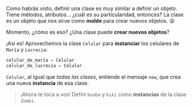 Como habrás visto, definir una clase es muy similar a definir un objeto. Tiene métodos, atributos... ¿cuál es su particularidad, entonces? La clase es un objeto que nos sirve como **molde** para crear nuevos objetos. :open_mouth:

Momento, ¿cómo es eso? ¿Una clase puede **crear nuevos objetos**?

¡Así es! Aprovechemos la clase `Celular` para **instanciar** los celulares de `María` y `Lucrecia`:

```python
celular_de_maría = Celular
celular_de_lucrecia = Celular
```

`Celular`, al igual que _todas las clases_, entiende el mensaje `new`, que crea una nueva **instancia** de esa clase.

> ¡Ahora te toca a vos! Definí `bouba` y `kiki` como **instancias** de la clase `Zombi`.

